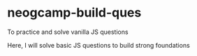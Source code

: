 # neogcamp-build-ques
To practice and solve vanilla JS questions

Here, I will solve basic JS questions to build strong foundations
